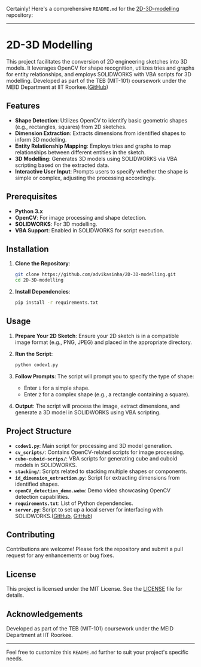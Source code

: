 Certainly! Here's a comprehensive `README.md` for the [2D-3D-modelling](https://github.com/advikasinha/2D-3D-modelling) repository:

---

# 2D-3D Modelling

This project facilitates the conversion of 2D engineering sketches into 3D models. It leverages OpenCV for shape recognition, utilizes tries and graphs for entity relationships, and employs SOLIDWORKS with VBA scripts for 3D modelling. Developed as part of the TEB (MIT-101) coursework under the MEID Department at IIT Roorkee.([GitHub][1])

## Features

* **Shape Detection**: Utilizes OpenCV to identify basic geometric shapes (e.g., rectangles, squares) from 2D sketches.
* **Dimension Extraction**: Extracts dimensions from identified shapes to inform 3D modelling.
* **Entity Relationship Mapping**: Employs tries and graphs to map relationships between different entities in the sketch.
* **3D Modelling**: Generates 3D models using SOLIDWORKS via VBA scripting based on the extracted data.
* **Interactive User Input**: Prompts users to specify whether the shape is simple or complex, adjusting the processing accordingly.

## Prerequisites

* **Python 3.x**
* **OpenCV**: For image processing and shape detection.
* **SOLIDWORKS**: For 3D modelling.
* **VBA Support**: Enabled in SOLIDWORKS for script execution.

## Installation

1. **Clone the Repository**:

   ```bash
   git clone https://github.com/advikasinha/2D-3D-modelling.git
   cd 2D-3D-modelling
   ```



2. **Install Dependencies**:

   ```bash
   pip install -r requirements.txt
   ```



## Usage

1. **Prepare Your 2D Sketch**:
   Ensure your 2D sketch is in a compatible image format (e.g., PNG, JPEG) and placed in the appropriate directory.

2. **Run the Script**:

   ```bash
   python codev1.py
   ```



3. **Follow Prompts**:
   The script will prompt you to specify the type of shape:

   * Enter `1` for a simple shape.
   * Enter `2` for a complex shape (e.g., a rectangle containing a square).

4. **Output**:
   The script will process the image, extract dimensions, and generate a 3D model in SOLIDWORKS using VBA scripting.

## Project Structure

* **`codev1.py`**: Main script for processing and 3D model generation.
* **`cv_scripts/`**: Contains OpenCV-related scripts for image processing.
* **`cube-cuboid-scrips/`**: VBA scripts for generating cube and cuboid models in SOLIDWORKS.
* **`stacking/`**: Scripts related to stacking multiple shapes or components.
* **`id_dimension_extraction.py`**: Script for extracting dimensions from identified shapes.
* **`openCV_detection_demo.webm`**: Demo video showcasing OpenCV detection capabilities.
* **`requirements.txt`**: List of Python dependencies.
* **`server.py`**: Script to set up a local server for interfacing with SOLIDWORKS.([GitHub][2], [GitHub][1])

## Contributing

Contributions are welcome! Please fork the repository and submit a pull request for any enhancements or bug fixes.

## License

This project is licensed under the MIT License. See the [LICENSE](LICENSE) file for details.

## Acknowledgements

Developed as part of the TEB (MIT-101) coursework under the MEID Department at IIT Roorkee.

---

Feel free to customize this `README.md` further to suit your project's specific needs.

[1]: https://github.com/topics/2d-to-3d?utm_source=chatgpt.com "2d-to-3d · GitHub Topics · GitHub"
[2]: https://github.com/Developer-Kim/2D-to-3D-Modeling-using-AI?utm_source=chatgpt.com "Developer-Kim/2D-to-3D-Modeling-using-AI - GitHub"
